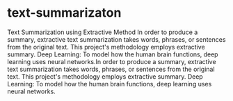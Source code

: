 # text-summarizaton
Text Summarization using Extractive Method
In order to produce a summary, extractive text summarization takes words, phrases, or sentences from the original text. This project's methodology employs extractive summary. Deep Learning: To model how the human brain functions, deep learning uses neural networks.In order to produce a summary, extractive text summarization takes words, phrases, or sentences from the original text. This project's methodology employs extractive summary. Deep Learning: To model how the human brain functions, deep learning uses neural networks.
